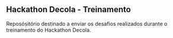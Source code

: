 ## Hackathon Decola - Treinamento

Reposósitório destinado a enviar os desafios realizados durante o treinamento do Hackathon Decola.